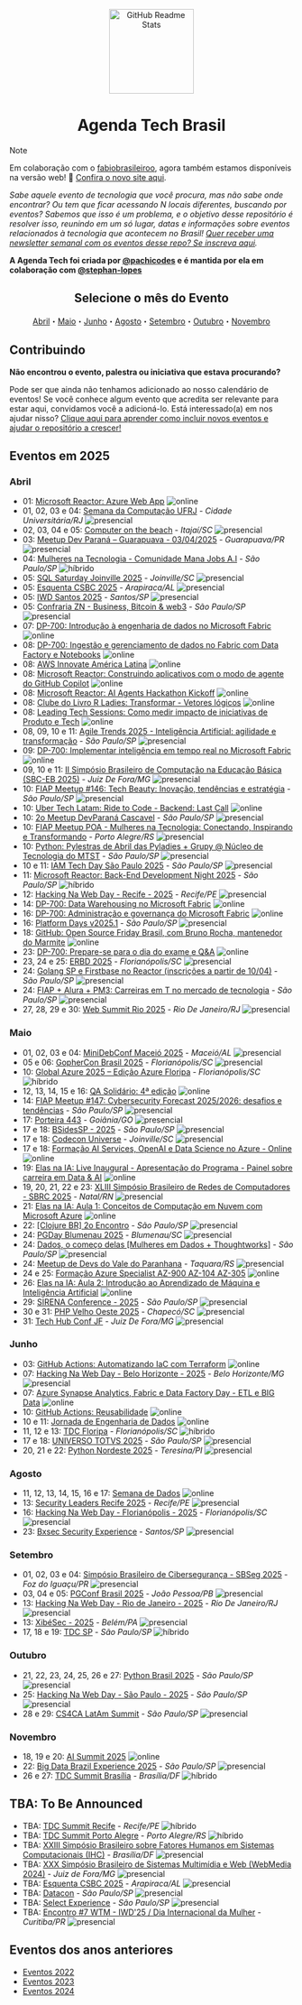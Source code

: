 <p class="header" align="center">
 <img width="150px" src="https://raw.githubusercontent.com/Abacatinhos/agenda-tech-brasil/main/assets/abacatinhos.svg" align="center" alt="GitHub Readme Stats" />
 <h1 align="center">Agenda Tech Brasil</h1> 
</p>

> [!NOTE]  
> Em colaboração com o [fabiobrasileiroo](https://github.com/fabiobrasileiroo), agora também estamos disponíveis na versão web! 🎉 [Confira o novo site aqui](https://agenda-tech-brasil-site.js.org/).

_Sabe aquele evento de tecnologia que você procura, mas não sabe onde encontrar? Ou tem que ficar acessando N locais diferentes, buscando por eventos? Sabemos que isso é um problema, e o objetivo desse repositório é resolver isso, reunindo em um só lugar, datas e informações sobre eventos relacionados à tecnologia que acontecem no Brasil! [Quer receber uma newsletter semanal com os eventos desse repo? Se inscreva aqui](https://www.linkedin.com/newsletters/agenda-tech-7235284852013494272/)._

**A Agenda Tech foi criada por [@pachicodes](https://www.linkedin.com/in/pachicodes/) e é mantida por ela em colaboração com  [@stephan-lopes](https://github.com/stephan-lopes)**

<h2 align="center">Selecione o mês do Evento</h2>
<p class="navigation" align="center">
<a href="#abril">Abril</a>・<a href="#maio">Maio</a>・<a href="#junho">Junho</a>・<a href="#agosto">Agosto</a>・<a href="#setembro">Setembro</a>・<a href="#outubro">Outubro</a>・<a href="#novembro">Novembro</a></p>

## Contribuindo

**Não encontrou o evento, palestra ou iniciativa que estava procurando?**

Pode ser que ainda não tenhamos adicionado ao nosso calendário de eventos! Se você conhece algum evento que acredita ser relevante para estar aqui, convidamos você a adicioná-lo. Está interessado(a) em nos ajudar nisso? [Clique aqui para aprender como incluir novos eventos e ajudar o repositório a crescer!](https://github.com/Abacatinhos/agenda-tech-brasil/blob/master/CONTRIBUTING.md)

## Eventos em 2025
<!-- ANO2025:START -->
### Abril
<!-- ABRIL:START -->
- 01: [Microsoft Reactor: Azure Web App](https://www.meetup.com/microsoft-reactor-sao-paulo/events/306650979) ![online]
- 01, 02, 03 e 04: [Semana da Computação UFRJ](https://www.instagram.com/semanadacomputacaoufrj/) - _Cidade Universitária/RJ_ ![presencial]
- 02, 03, 04 e 05: [Computer on the beach](https://computeronthebeach.com.br/) - _Itajaí/SC_ ![presencial]
- 03: [Meetup Dev Paraná – Guarapuava - 03/04/2025](https://devparana.mx/#/evento/67865b120854f1741d1423b8) - _Guarapuava/PR_ ![presencial]
- 04: [Mulheres na Tecnologia - Comunidade Mana Jobs A.I](https://developer.microsoft.com/en-us/reactor/events/25519/?wt.mc_id=meetup_25519_webpage_reactor) - _São Paulo/SP_ ![híbrido]
- 05: [SQL Saturday Joinville 2025](https://comunidado.com.br) - _Joinville/SC_ ![presencial]
- 05: [Esquenta CSBC 2025](https://www.instagram.com/p/dglvicfx0wd/?utm_source=ig_web_copy_link&igsh=mzrlodbinwflza==) - _Arapiraca/AL_ ![presencial]
- 05: [IWD Santos 2025](https://www.sympla.com.br/evento/iwd-santos-2025/2860201) - _Santos/SP_ ![presencial]
- 05: [Confraria ZN - Business, Bitcoin & web3](https://www.meetup.com/confrariaweb3/events/307012917) - _São Paulo/SP_ ![presencial]
- 07: [DP-700: Introdução à engenharia de dados no Microsoft Fabric](https://www.meetup.com/microsoft-reactor-sao-paulo/events/306396703) ![online]
- 08: [DP-700: Ingestão e gerenciamento de dados no Fabric com Data Factory e Notebooks](https://www.meetup.com/microsoft-reactor-sao-paulo/events/306396836) ![online]
- 08: [AWS Innovate América Latina](https://aws.amazon.com/pt/events/aws-innovate/latam/generative-ai-data/) ![online]
- 08: [Microsoft Reactor: Construindo aplicativos com o modo de agente do GitHub Copilot](https://www.meetup.com/microsoft-reactor-sao-paulo/events/306668977) ![online]
- 08: [Microsoft Reactor: AI Agents Hackathon Kickoff](https://www.meetup.com/microsoft-reactor-sao-paulo/events/306692200) ![online]
- 08: [Clube do Livro R Ladies: Transformar - Vetores lógicos](https://www.meetup.com/rladies-sao-paulo/events/307024751) ![online]
- 08: [Leading Tech Sessions: Como medir impacto de iniciativas de Produto e Tech](https://lu.ma/nlsf58mi) ![online]
- 08, 09, 10 e 11: [Agile Trends 2025 - Inteligência Artificial: agilidade e transformação](https://agiletrendsbr.com/) - _São Paulo/SP_ ![presencial]
- 09: [DP-700: Implementar inteligência em tempo real no Microsoft Fabric](https://www.meetup.com/microsoft-reactor-sao-paulo/events/306396896) ![online]
- 09, 10 e 11: [II Simpósio Brasileiro de Computação na Educação Básica (SBC-EB 2025)](https://www.educompbrasil.org/simposio/2025/sbc-eb) - _Juiz De Fora/MG_ ![presencial]
- 10: [FIAP Meetup #146: Tech Beauty: Inovação, tendências e estratégia](https://www.meetup.com/fiapmeetups/events/306897553) - _São Paulo/SP_ ![presencial]
- 10: [Uber Tech Latam: Ride to Code - Backend: Last Call](https://www.meetup.com/uber-tech-latam/events/306920149) ![online]
- 10: [2o Meetup DevParaná Cascavel](https://www.meetup.com/developerparana/events/307051115) - _São Paulo/SP_ ![presencial]
- 10: [FIAP Meetup POA - Mulheres na Tecnologia: Conectando, Inspirando e Transformando](https://www.meetup.com/fiapmeetups/events/307072677) - _Porto Alegre/RS_ ![presencial]
- 10: [Python: Pylestras de Abril das Pyladies + Grupy @ Núcleo de Tecnologia do MTST](https://www.meetup.com/grupy-sp/events/307053175/) - _São Paulo/SP_ ![presencial]
- 10 e 11: [IAM Tech Day São Paulo 2025](https://iamtechday.org/eventos/iam-tech-day-sao-paulo-abril-2025-presencial) - _São Paulo/SP_ ![presencial]
- 11: [Microsoft Reactor: Back-End Development Night 2025](https://www.meetup.com/microsoft-reactor-sao-paulo/events/306897959) - _São Paulo/SP_ ![híbrido]
- 12: [Hacking Na Web Day - Recife - 2025](https://www.instagram.com/hackingnawebday/p/dayipmguorj/) - _Recife/PE_ ![presencial]
- 14: [DP-700: Data Warehousing no Microsoft Fabric](https://www.meetup.com/microsoft-reactor-sao-paulo/events/306397019) ![online]
- 16: [DP-700: Administração e governança do Microsoft Fabric](https://www.meetup.com/microsoft-reactor-sao-paulo/events/306397061) ![online]
- 16: [Platform Days v2025.1](https://www.platform.rocks) - _São Paulo/SP_ ![presencial]
- 18: [GitHub: Open Source Friday Brasil, com Bruno Rocha, mantenedor do Marmite](https://www.meetup.com/gittogether-brasil/events/307113298) ![online]
- 23: [DP-700: Prepare-se para o dia do exame e Q&A](https://www.meetup.com/microsoft-reactor-sao-paulo/events/306397097) ![online]
- 23, 24 e 25: [ERBD 2025](https://www.sbc.org.br/evento/xx-escola-regional-de-banco-de-dados-erbd-2025/) - _Florianópolis/SC_ ![presencial]
- 24: [Golang SP e Firstbase no Reactor (inscrições a partir de 10/04)](https://www.meetup.com/golangbr/events/306916672) - _São Paulo/SP_ ![presencial]
- 24: [FIAP + Alura + PM3: Carreiras em T no mercado de tecnologia](https://www.meetup.com/fiapmeetups/events/307085823) - _São Paulo/SP_ ![presencial]
- 27, 28, 29 e 30: [Web Summit Rio 2025](https://rio.websummit.com/) - _Rio De Janeiro/RJ_ ![presencial]
<!-- ABRIL:END -->
### Maio
<!-- MAIO:START -->
- 01, 02, 03 e 04: [MiniDebConf Maceió 2025](https://maceio.mini.debconf.org/) - _Maceió/AL_ ![presencial]
- 05 e 06: [GopherCon Brasil 2025](https://www.blueticket.com.br/evento/35079/gophercon-brasil-2025) - _Florianópolis/SC_ ![presencial]
- 10: [Global Azure 2025 – Edição Azure Floripa](https://www.meetup.com/azure-floripa/events/306207034/?eventorigin=group_upcoming_events) - _Florianópolis/SC_ ![híbrido]
- 12, 13, 14, 15 e 16: [QA Solidário: 4ª edição](https://linktr.ee/qasolidario) ![online]
- 14: [FIAP Meetup #147: Cybersecurity Forecast 2025/2026: desafios e tendências](https://www.meetup.com/fiapmeetups/events/306921593) - _São Paulo/SP_ ![presencial]
- 17: [Porteira 443](https://porteira443.com) - _Goiânia/GO_ ![presencial]
- 17 e 18: [BSidesSP - 2025](https://securitybsides.com.br/) - _São Paulo/SP_ ![presencial]
- 17 e 18: [Codecon Universe](https://codecon.dev/universe) - _Joinville/SC_ ![presencial]
- 17 e 18: [Formação AI Services, OpenAI e Data Science no Azure - Online](https://www.meetup.com/azureacademy/events/306774998) ![online]
- 19: [Elas na IA: Live Inaugural - Apresentação do Programa - Painel sobre carreira em Data & AI](https://www.meetup.com/microsoft-reactor-sao-paulo/events/307237715) ![online]
- 19, 20, 21, 22 e 23: [XLIII Simpósio Brasileiro de Redes de Computadores - SBRC 2025](https://sbrc.sbc.org.br/2025) - _Natal/RN_ ![presencial]
- 21: [Elas na IA: Aula 1: Conceitos de Computação em Nuvem com Microsoft Azure](https://www.meetup.com/microsoft-reactor-sao-paulo/events/307238390) ![online]
- 22: [[Clojure BR] 2o Encontro](https://www.meetup.com/clojure-br/events/307457094/) - _São Paulo/SP_ ![presencial]
- 24: [PGDay Blumenau 2025](https://pgdayblumenau.com.br/) - _Blumenau/SC_ ![presencial]
- 24: [Dados, o começo delas [Mulheres em Dados + Thoughtworks]](https://mulheresemdados.rds.land/evento-dados-o-comeco-delas) - _São Paulo/SP_ ![presencial]
- 24: [Meetup de Devs do Vale do Paranhana](https://www.sympla.com.br/evento/meetup-de-devs-do-vale-do-paranhana-n-7/2897384?_gl=1*1wfipvs*_gcl_au*mtiwnzi1mjq4ny4xnzqzndywody4*_ga*mzc5nji2nzmzlje3ndm0nja4njg.*_ga_kxh10sqtzf*mtc0mzk2mdg2nc4yljeumtc0mzk2mdk5os41os4wlje5ntkxotyxoda) - _Taquara/RS_ ![presencial]
- 24 e 25: [Formação Azure Specialist AZ-900 AZ-104 AZ-305](https://www.meetup.com/azureacademy/events/306775008) ![online]
- 26: [Elas na IA: Aula 2: Introdução ao Aprendizado de Máquina e Inteligência Artificial](https://www.meetup.com/microsoft-reactor-sao-paulo/events/307306271) ![online]
- 29: [SIRENA Conference - 2025](https://www.instagram.com/sirena.conference/) - _São Paulo/SP_ ![presencial]
- 30 e 31: [PHP Velho Oeste 2025](https://phpvelhoeste.com.br/) - _Chapecó/SC_ ![presencial]
- 31: [Tech Hub Conf JF](https://techhubjf.org/conf) - _Juiz De Fora/MG_ ![presencial]
<!-- MAIO:END -->
### Junho
<!-- JUNHO:START -->
- 03: [GitHub Actions: Automatizando IaC com Terraform](https://www.meetup.com/microsoft-reactor-sao-paulo/events/307305412) ![online]
- 07: [Hacking Na Web Day - Belo Horizonte - 2025](https://www.instagram.com/hackingnawebday/p/dayipmguorj/) - _Belo Horizonte/MG_ ![presencial]
- 07: [Azure Synapse Analytics, Fabric e Data Factory Day - ETL e BIG Data](https://www.meetup.com/azureacademy/events/306775025) ![online]
- 10: [GitHub Actions: Reusabilidade](https://www.meetup.com/microsoft-reactor-sao-paulo/events/307305430) ![online]
- 10 e 11: [Jornada de Engenharia de Dados](https://www.sympla.com.br/evento-online/jornada-de-engenharia-de-dados-2025/2897548?utm_source=github&utm_medium=link&utm_campaign=jornadadeengenhariadedados_2025) ![online]
- 11, 12 e 13: [TDC Floripa](https://thedevconf.com/tdc/2025/florianopolis/) - _Florianópolis/SC_ ![híbrido]
- 17 e 18: [UNIVERSO TOTVS 2025](https://eventos.totvs.com/event/universo-totvs-2025) - _São Paulo/SP_ ![presencial]
- 20, 21 e 22: [Python Nordeste 2025](https://2025.pythonnordeste.org/) - _Teresina/PI_ ![presencial]
<!-- JUNHO:END -->
### Agosto
<!-- AGOSTO:START -->
- 11, 12, 13, 14, 15, 16 e 17: [Semana de Dados](https://www.sympla.com.br/evento-online/semana-de-dados-2025/2791872?utm_source=github&utm_medium=link&utm_campaign=semanadedados_2025) ![online]
- 13: [Security Leaders Recife 2025](https://securityleaders.com.br/eventos/security-leaders-recife-2025/) - _Recife/PE_ ![presencial]
- 16: [Hacking Na Web Day - Florianópolis - 2025](https://www.instagram.com/hackingnawebday/p/dayipmguorj/) - _Florianópolis/SC_ ![presencial]
- 23: [Bxsec Security Experience](https://www.instagram.com/bxsec/) - _Santos/SP_ ![presencial]
<!-- AGOSTO:END -->
### Setembro
<!-- SETEMBRO:START -->
- 01, 02, 03 e 04: [Simpósio Brasileiro de Cibersegurança - SBSeg 2025](https://sbseg2025.ppgia.pucpr.br/) - _Foz do Iguaçu/PR_ ![presencial]
- 03, 04 e 05: [PGConf Brasil 2025](https://2025.pgconf.com.br/) - _João Pessoa/PB_ ![presencial]
- 13: [Hacking Na Web Day - Rio de Janeiro - 2025](https://www.instagram.com/hackingnawebday/p/dayipmguorj/) - _Rio De Janeiro/RJ_ ![presencial]
- 13: [XibéSec - 2025](https://www.instagram.com/xibesec/) - _Belém/PA_ ![presencial]
- 17, 18 e 19: [TDC SP](https://thedevconf.com/tdc/2025/sao-paulo/) - _São Paulo/SP_ ![híbrido]
<!-- SETEMBRO:END -->
### Outubro
<!-- OUTUBRO:START -->
- 21, 22, 23, 24, 25, 26 e 27: [Python Brasil 2025](https://2025.pythonbrasil.org.br/) - _São Paulo/SP_ ![presencial]
- 25: [Hacking Na Web Day - São Paulo - 2025](https://www.instagram.com/hackingnawebday/p/dayipmguorj/) - _São Paulo/SP_ ![presencial]
- 28 e 29: [CS4CA LatAm Summit](https://latam.cs4ca.com/) - _São Paulo/SP_ ![presencial]
<!-- OUTUBRO:END -->
### Novembro
<!-- NOVEMBRO:START -->
- 18, 19 e 20: [AI Summit 2025](https://www.sympla.com.br/evento-online/ai-summit-2025/2905033?utm_source=github&utm_medium=link&utm_campaign=aisummit_2025) ![online]
- 22: [Big Data Brazil Experience 2025](https://www.sympla.com.br/evento/big-data-brazil-experience-2025/2571633) - _São Paulo/SP_ ![presencial]
- 26 e 27: [TDC Summit Brasília](https://thedevconf.com/tdc/2025/summit-brasilia/) - _Brasília/DF_ ![híbrido]
<!-- NOVEMBRO:END -->
<!-- ANO2025:END -->

## TBA: To Be Announced
<!-- Essa seção são de eventos que estão previstos para acontecer no ano mas ainda não tem mês, ou dia definidos -->
<!-- TBA:START -->
- TBA: [TDC Summit Recife](https://thedevconf.com/tdc/2024/summit-recife/) - _Recife/PE_ ![híbrido]
- TBA: [TDC Summit Porto Alegre](https://thedevconf.com/tdc/2024/summit-porto-alegre/) - _Porto Alegre/RS_ ![híbrido]
- TBA: [XXIII Simpósio Brasileiro sobre Fatores Humanos em Sistemas Computacionais (IHC)](https://www.sbc.org.br/eventos/calendario-de-eventos/evento/657/xxiii-simposio-brasileiro-sobre-fatores-humanos-em-sistemas-computacionais-ihc) - _Brasília/DF_ ![presencial]
- TBA: [XXX Simpósio Brasileiro de Sistemas Multimídia e Web (WebMedia 2024)](https://www.sbc.org.br/eventos/calendario-de-eventos/evento/669/xxx-simposio-brasileiro-de-sistemas-multimidia-e-web-webmedia-2024) - _Juiz de Fora/MG_ ![presencial]
- TBA: [Esquenta CSBC 2025](https://csbc.sbc.org.br/2025/) - _Arapiraca/AL_ ![presencial]
- TBA: [Datacon](https://codecon.dev/datacon) - _São Paulo/SP_ ![presencial]
- TBA: [Select Experience](https://codecon.dev/select) - _São Paulo/SP_ ![presencial]
- TBA: [Encontro #7 WTM - IWD'25 / Dia Internacional da Mulher](https://www.meetup.com/women-techmakers-curitiba/events/305753276) - _Curitiba/PR_ ![presencial]
<!-- TBA:END -->

## Eventos dos anos anteriores

- [Eventos 2022](https://github.com/Abacatinhos/eventos-tech-brasil/blob/main/arquivo/2022.md)
- [Eventos 2023](https://github.com/Abacatinhos/eventos-tech-brasil/blob/main/arquivo/2023.md)
- [Eventos 2024](https://github.com/Abacatinhos/eventos-tech-brasil/blob/main/arquivo/2024.md)

<!--LINK DAS BADGES:START-->

[presencial]: https://img.shields.io/static/v1?label=&message=presencial&color=blue
[híbrido]: https://img.shields.io/static/v1?label=&message=h%C3%ADbrido&color=red
[online]: https://img.shields.io/static/v1?label=&message=online&color=purple

<!--LINK DAS BADGES:END-->